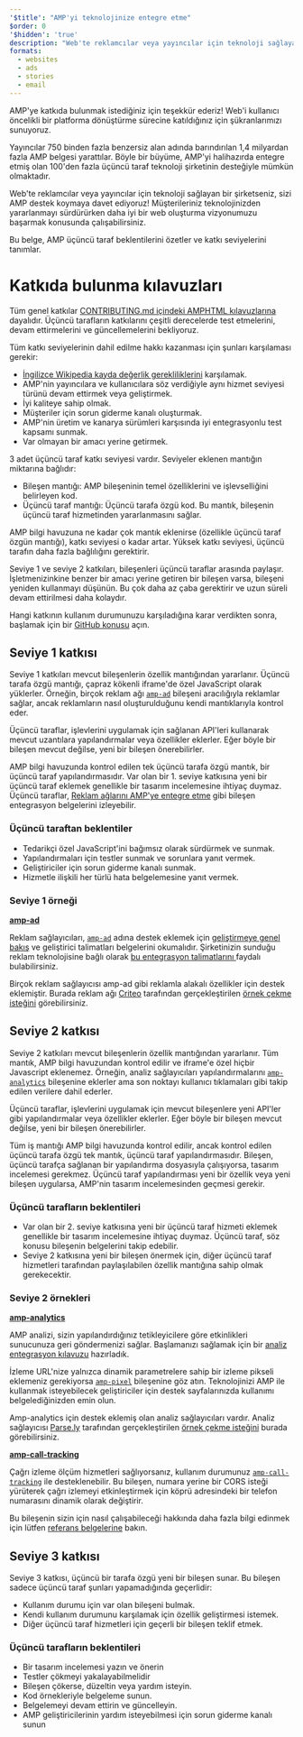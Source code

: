 ```yaml
---
'$title': "AMP'yi teknolojinize entegre etme"
$order: 0
'$hidden': 'true'
description: "Web'te reklamcılar veya yayıncılar için teknoloji sağlayan bir şirketseniz, sizi AMP'ye destek koymaya davet ediyoruz! Müşterileriniz teknolojinizden yararlanmayı sürdürürken..."
formats:
  - websites
  - ads
  - stories
  - email
---
```


AMP'ye katkıda bulunmak istediğiniz için teşekkür ederiz! Web'i kullanıcı öncelikli bir platforma dönüştürme sürecine katıldığınız için şükranlarımızı sunuyoruz.

Yayıncılar 750 binden fazla benzersiz alan adında barındırılan 1,4 milyardan fazla AMP belgesi yarattılar. Böyle bir büyüme, AMP'yi halihazırda entegre etmiş olan 100'den fazla üçüncü taraf teknoloji şirketinin desteğiyle mümkün olmaktadır.

Web'te reklamcılar veya yayıncılar için teknoloji sağlayan bir şirketseniz, sizi AMP destek koymaya davet ediyoruz! Müşterileriniz teknolojinizden yararlanmayı sürdürürken daha iyi bir web oluşturma vizyonumuzu başarmak konusunda çalışabilirsiniz.

Bu belge, AMP üçüncü taraf beklentilerini özetler ve katkı seviyelerini tanımlar.

# Katkıda bulunma kılavuzları

Tüm genel katkılar [CONTRIBUTING.md içindeki AMPHTML kılavuzlarına](https://github.com/ampproject/amphtml/blob/master/CONTRIBUTING.md) dayalıdır. Üçüncü tarafların katkılarını çeşitli derecelerde test etmelerini, devam ettirmelerini ve güncellemelerini bekliyoruz.

Tüm katkı seviyelerinin dahil edilme hakkı kazanması için şunları karşılaması gerekir:

- [İngilizce Wikipedia kayda değerlik gerekliliklerini](https://en.wikipedia.org/wiki/Wikipedia:Notability) karşılamak.
- AMP'nin yayıncılara ve kullanıcılara söz verdiğiyle aynı hizmet seviyesi türünü devam ettirmek veya geliştirmek.
- İyi kaliteye sahip olmak.
- Müşteriler için sorun giderme kanalı oluşturmak.
- AMP'nin üretim ve kanarya sürümleri karşısında iyi entegrasyonlu test kapsamı sunmak.
- Var olmayan bir amacı yerine getirmek.

3 adet üçüncü taraf katkı seviyesi vardır. Seviyeler eklenen mantığın miktarına bağlıdır:

- Bileşen mantığı: AMP bileşeninin temel özelliklerini ve işlevselliğini belirleyen kod.
- Üçüncü taraf mantığı: Üçüncü tarafa özgü kod. Bu mantık, bileşenin üçüncü taraf hizmetinden yararlanmasını sağlar.

AMP bilgi havuzuna ne kadar çok mantık eklenirse (özellikle üçüncü taraf özgün mantığı), katkı seviyesi o kadar artar. Yüksek katkı seviyesi, üçüncü tarafın daha fazla bağlılığını gerektirir.

Seviye 1 ve seviye 2 katkıları, bileşenleri üçüncü taraflar arasında paylaşır. İşletmenizinkine benzer bir amacı yerine getiren bir bileşen varsa, bileşeni yeniden kullanmayı düşünün. Bu çok daha az çaba gerektirir ve uzun süreli devam ettirilmesi daha kolaydır.

Hangi katkının kullanım durumunuzu karşıladığına karar verdikten sonra, başlamak için bir [GitHub konusu](https://github.com/ampproject/amphtml/issues/new) açın.

## Seviye 1 katkısı

Seviye 1 katkıları mevcut bileşenlerin özellik mantığından yararlanır. Üçüncü tarafa özgü mantığı, çapraz kökenli iframe'de özel JavaScript olarak yüklerler. Örneğin, birçok reklam ağı [`amp-ad`](../../../components/reference/amp-ad.md) bileşeni aracılığıyla reklamlar sağlar, ancak reklamların nasıl oluşturulduğunu kendi mantıklarıyla kontrol eder.

Üçüncü taraflar, işlevlerini uygulamak için sağlanan API'leri kullanarak mevcut uzantılara yapılandırmalar veya özellikler eklerler. Eğer böyle bir bileşen mevcut değilse, yeni bir bileşen önerebilirler.

AMP bilgi havuzunda kontrol edilen tek üçüncü tarafa özgü mantık, bir üçüncü taraf yapılandırmasıdır. Var olan bir 1. seviye katkısına yeni bir üçüncü taraf eklemek genellikle bir tasarım incelemesine ihtiyaç duymaz. Üçüncü taraflar, [Reklam ağlarını AMP'ye entegre etme](https://github.com/ampproject/amphtml/blob/master/ads/README.md) gibi bileşen entegrasyon belgelerini izleyebilir.

### Üçüncü taraftan beklentiler

- Tedarikçi özel JavaScript'ini bağımsız olarak sürdürmek ve sunmak.
- Yapılandırmaları için testler sunmak ve sorunlara yanıt vermek.
- Geliştiriciler için sorun giderme kanalı sunmak.
- Hizmetle ilişkili her türlü hata belgelemesine yanıt vermek.

### Seviye 1 örneği

[**amp-ad**](../../../components/reference/amp-ad.md)

Reklam sağlayıcıları, [<code>amp-ad</code>](https://github.com/ampproject/amphtml/tree/master/ads#overview) adına destek eklemek için [geliştirmeye genel bakış](../../../components/reference/amp-ad.md) ve <a>geliştirici talimatları</a> belgelerini okumalıdır. Şirketinizin sunduğu reklam teknolojisine bağlı olarak [bu entegrasyon talimatlarını ](/content/amp-dev/documentation/guides-and-tutorials/contribute/vendor-contributions/ad-integration-guide.md?format=ads) faydalı bulabilirsiniz.

Birçok reklam sağlayıcısı amp-ad gibi reklamla alakalı özellikler için destek eklemiştir. Burada reklam ağı [Criteo](https://github.com/ampproject/amphtml/pull/2299) tarafından gerçekleştirilen [örnek çekme isteğini](https://github.com/ampproject/amphtml/blob/master/ads/criteo.md) görebilirsiniz.

## Seviye 2 katkısı

Seviye 2 katkıları mevcut bileşenlerin özellik mantığından yararlanır. Tüm mantık, AMP bilgi havuzundan kontrol edilir ve iframe'e özel hiçbir Javascript eklenemez. Örneğin, analiz sağlayıcıları yapılandırmalarını [`amp-analytics`](../../../components/reference/amp-analytics.md) bileşenine eklerler ama son noktayı kullanıcı tıklamaları gibi takip edilen verilere dahil ederler.

Üçüncü taraflar, işlevlerini uygulamak için mevcut bileşenlere yeni API'ler gibi yapılandırmalar veya özellikler eklerler. Eğer böyle bir bileşen mevcut değilse, yeni bir bileşen önerebilirler.

Tüm iş mantığı AMP bilgi havuzunda kontrol edilir, ancak kontrol edilen üçüncü tarafa özgü tek mantık, üçüncü taraf yapılandırmasıdır. Bileşen, üçüncü tarafça sağlanan bir yapılandırma dosyasıyla çalışıyorsa, tasarım incelemesi gerekmez. Üçüncü taraf yapılandırması yeni bir özellik veya yeni bileşen uygularsa, AMP'nin tasarım incelemesinden geçmesi gerekir.

### Üçüncü tarafların beklentileri

- Var olan bir 2. seviye katkısına yeni bir üçüncü taraf hizmeti eklemek genellikle bir tasarım incelemesine ihtiyaç duymaz. Üçüncü taraf, söz konusu bileşenin belgelerini takip edebilir.
- Seviye 2 katkısına yeni bir bileşen önermek için, diğer üçüncü taraf hizmetleri tarafından paylaşılabilen özellik mantığına sahip olmak gerekecektir.

### Seviye 2 örnekleri

[**amp-analytics**](../../../components/reference/amp-analytics.md)

AMP analizi, sizin yapılandırdığınız tetikleyicilere göre etkinlikleri sunucunuza geri göndermenizi sağlar. Başlamanızı sağlamak için bir [analiz entegrasyon kılavuzu](../../optimize-measure/configure-analytics/index.md) hazırladık.

İzleme URL'nize yalnızca dinamik parametrelere sahip bir izleme pikseli eklemeniz gerekiyorsa [`amp-pixel`](../../../components/reference/amp-pixel.md) bileşenine göz atın. Teknolojinizi AMP ile kullanmak isteyebilecek geliştiriciler için destek sayfalarınızda kullanımı belgelediğinizden emin olun.

Amp-analytics için destek eklemiş olan analiz sağlayıcıları vardır. Analiz sağlayıcısı [Parse.ly](https://github.com/ampproject/amphtml/pull/1595) tarafından gerçekleştirilen [örnek çekme isteğini](https://www.parsely.com/help/integration/google-amp/) burada görebilirsiniz.

[**amp-call-tracking**](../../../components/reference/amp-call-tracking.md)

Çağrı izleme ölçüm hizmetleri sağlıyorsanız, kullanım durumunuz [`amp-call-tracking`](../../../components/reference/amp-call-tracking.md) ile desteklenebilir. Bu bileşen, numara yerine bir CORS isteği yürüterek çağrı izlemeyi etkinleştirmek için köprü adresindeki bir telefon numarasını dinamik olarak değiştirir.

Bu bileşenin sizin için nasıl çalışabileceği hakkında daha fazla bilgi edinmek için lütfen [referans belgelerine](../../../components/reference/amp-call-tracking.md) bakın.

## Seviye 3 katkısı

Seviye 3 katkısı, üçüncü bir tarafa özgü yeni bir bileşen sunar. Bu bileşen sadece üçüncü taraf şunları yapamadığında geçerlidir:

- Kullanım durumu için var olan bileşeni bulmak.
- Kendi kullanım durumunu karşılamak için özellik geliştirmesi istemek.
- Diğer üçüncü taraf hizmetleri için geçerli bir bileşen teklif etmek.

### Üçüncü tarafların beklentileri

- Bir tasarım incelemesi yazın ve önerin
- Testler çökmeyi yakalayabilmelidir
- Bileşen çökerse, düzeltin veya yardım isteyin.
- Kod örnekleriyle belgeleme sunun.
- Belgelemeyi devam ettirin ve güncelleyin.
- AMP geliştiricilerinin yardım isteyebilmesi için sorun giderme kanalı sunun
